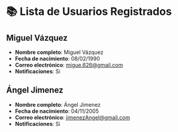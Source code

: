 # 📚 **Lista de Usuarios Registrados**

## Miguel Vázquez
- **Nombre completo**: Miguel Vázquez
- **Fecha de nacimiento**: 08/02/1990
- **Correo electrónico**: migue.626@gmail.com
- **Notificaciones**: Si

## Ángel Jimenez
- **Nombre completo**: Ángel Jimenez
- **Fecha de nacimiento**: 04/11/2005
- **Correo electrónico**: jimenezAngel@gmail.com
- **Notificaciones**: Si

